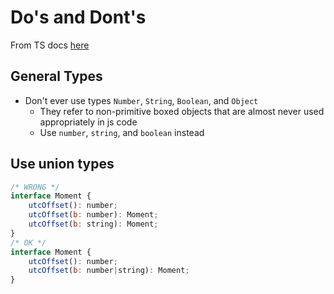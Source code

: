 # Do's and Dont's
From TS docs [here](https://www.typescriptlang.org/docs/handbook/declaration-files/do-s-and-don-ts.html)

## General Types
- Don't ever use types `Number`, `String`, `Boolean`, and `Object`
  - They refer to non-primitive boxed objects that are almost never used appropriately in js code
  - Use `number`, `string`, and `boolean` instead

## Use union types
```javascript
/* WRONG */
interface Moment {
    utcOffset(): number;
    utcOffset(b: number): Moment;
    utcOffset(b: string): Moment;
}
/* OK */
interface Moment {
    utcOffset(): number;
    utcOffset(b: number|string): Moment;
}
```